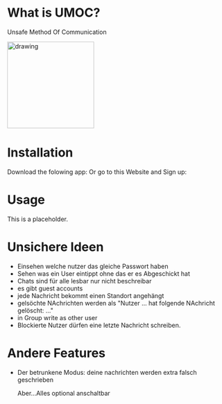 # What is UMOC?
Unsafe Method Of Communication 

<img src="https://github.com/user-attachments/assets/179e07e9-b33d-42fe-9a69-5f01fa629821" alt="drawing" width="200"/>

# Installation
Download the folowing app:
Or go to this Website and Sign up: 

# Usage
This is a placeholder.


# Unsichere Ideen

- Einsehen welche nutzer das gleiche Passwort haben
- Sehen was ein User eintippt ohne das er es Abgeschickt hat
- Chats sind für alle lesbar nur nicht beschreibar
- es gibt guest accounts
- jede Nachricht bekommt einen Standort angehängt
- gelsöchte NAchrichten werden als "Nutzer ... hat folgende NAchricht gelöscht: ..."
- in Group write as other user
- Blockierte Nutzer dürfen eine letzte Nachricht schreiben.

# Andere Features

- Der betrunkene Modus: deine nachrichten werden extra falsch geschrieben

  Aber...Alles optional anschaltbar
